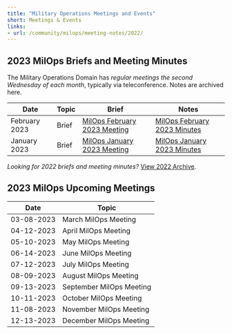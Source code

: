```yaml
---
title: "Military Operations Meetings and Events"
short: Meetings & Events
links:
- url: /community/milops/meeting-notes/2022/
---
```


## 2023 MilOps Briefs and Meeting Minutes

The Military Operations Domain has *regular meetings the second Wednesday of each month*, typically via teleconference. Notes are archived here.

|Date|Topic|Brief|Notes|
|---|---|---|---|
|February 2023|Brief|[MilOps February 2023 Meeting](NIEM_MilOps_08Feb23_StakeholderEngagement_v0.1.pdf)|[MilOps February 2023 Minutes](MILOPS_Meeting_Minutes_08FEB23.pdf)|
|January 2023|Brief|[MilOps January 2023 Meeting](MILOPS_11_Jan_StakeholderEngagement.pdf)|[MilOps January 2023 Minutes](MILOPS_Meeting_Minutes_11JAN23.pdf)|

*Looking for 2022 briefs and meeting minutes?* [View 2022 Archive](/community/milops/meeting-notes/2022).

## 2023 MilOps Upcoming Meetings

|Date|Topic|
|---|---|
|03-08-2023|March MilOps Meeting|
|04-12-2023|April MilOps Meeting|
|05-10-2023|May MilOps Meeting|
|06-14-2023|June MilOps Meeting|
|07-12-2023|July MilOps Meeting|
|08-09-2023|August MilOps Meeting|
|09-13-2023|September MilOps Meeting|
|10-11-2023|October MilOps Meeting|
|11-08-2023|November MilOps Meeting|
|12-13-2023|December MilOps Meeting|
